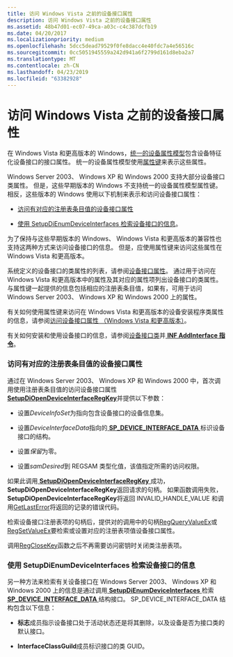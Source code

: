 ```yaml
---
title: 访问 Windows Vista 之前的设备接口属性
description: 访问 Windows Vista 之前的设备接口属性
ms.assetid: 48b47d01-ec07-49ca-a03c-c4c387dcfb19
ms.date: 04/20/2017
ms.localizationpriority: medium
ms.openlocfilehash: 5dcc5dead79529f0fe8dacc4e40fdc7a4e56516c
ms.sourcegitcommit: 0cc5051945559a242d941a6f2799d161d8eba2a7
ms.translationtype: MT
ms.contentlocale: zh-CN
ms.lasthandoff: 04/23/2019
ms.locfileid: "63382928"
---
```

# <a name="accessing-device-interface-properties-before-windows-vista"></a>访问 Windows Vista 之前的设备接口属性


在 Windows Vista 和更高版本的 Windows，[统一的设备属性模型](unified-device-property-model--windows-vista-and-later-.md)包含设备特征化设备接口的接口属性。 统一的设备属性模型使用[属性键](property-keys.md)来表示这些属性。

Windows Server 2003、 Windows XP 和 Windows 2000 支持大部分设备接口类属性。 但是，这些早期版本的 Windows 不支持统一的设备属性模型属性键。 相反，这些版本的 Windows 使用以下机制来表示和访问设备接口属性：

-   [访问有对应的注册表条目值的设备接口属性](#accessing-device-interface-properties-that-have-corresponding-registry)

-   [使用 SetupDiEnumDeviceInterfaces 检索设备接口的信息](#using-setupdienumdeviceinterfaces-to-retrieve-information-about-a-devi)。

为了保持与这些早期版本的 Windows、 Windows Vista 和更高版本的兼容性也支持这两种方式来访问设备接口的信息。 但是，应使用属性键来访问这些属性在 Windows Vista 和更高版本。

系统定义的设备接口的类属性的列表，请参阅[设备接口属性](https://msdn.microsoft.com/library/windows/hardware/ff541409)。 通过用于访问在 Windows Vista 和更高版本中的属性及其对应的属性项列出设备接口的类属性。 与属性键一起提供的信息包括相应的注册表条目值，如果有，可用于访问 Windows Server 2003、 Windows XP 和 Windows 2000 上的属性。

有关如何使用属性键来访问在 Windows Vista 和更高版本的设备安装程序类属性的信息，请参阅[访问设备接口属性 （Windows Vista 和更高版本）](accessing-device-interface-properties--windows-vista-and-later-.md)。

有关如何安装和使用设备接口的信息，请参阅[设备接口类](device-interface-classes.md)并[ **INF AddInterface 指令**](inf-addinterface-directive.md)。

### <a href="" id="accessing-device-interface-properties-that-have-corresponding-registry"></a> 访问有对应的注册表条目值的设备接口属性

通过在 Windows Server 2003、 Windows XP 和 Windows 2000 中，首次调用使用注册表条目值的访问设备接口属性[ **SetupDiOpenDeviceInterfaceRegKey**](https://msdn.microsoft.com/library/windows/hardware/ff552075)并提供以下参数：

-   设置*DeviceInfoSet*为指向包含设备接口的设备信息集。

-   设置*DeviceInterfaceData*指向的[ **SP_DEVICE_INTERFACE_DATA** ](https://msdn.microsoft.com/library/windows/hardware/ff552342)标识设备接口的结构。

-   设置*保留*为零。

-   设置*samDesired*到 REGSAM 类型化值，该值指定所需的访问权限。

如果此调用[ **SetupDiOpenDeviceInterfaceRegKey** ](https://msdn.microsoft.com/library/windows/hardware/ff552075)成功， **SetupDiOpenDeviceInterfaceRegKey**返回请求的句柄。 如果函数调用失败， **SetupDiOpenDeviceInterfaceRegKey**将返回 INVALID_HANDLE_VALUE 和调用[GetLastError](https://go.microsoft.com/fwlink/p/?linkid=169416)将返回的记录的错误代码。

检索设备接口注册表项的句柄后，提供对的调用中的句柄[RegQueryValueEx](https://go.microsoft.com/fwlink/p/?linkid=95398)或[RegSetValueEx](https://go.microsoft.com/fwlink/p/?linkid=95399)要检索或设置对应的注册表项值设备接口属性。

调用[RegCloseKey](https://go.microsoft.com/fwlink/p/?linkid=194543)函数之后不再需要访问密钥时关闭类注册表项。

### <a href="" id="using-setupdienumdeviceinterfaces-to-retrieve-information-about-a-devi"></a> 使用 SetupDiEnumDeviceInterfaces 检索设备接口的信息

另一种方法来检索有关设备接口在 Windows Server 2003、 Windows XP 和 Windows 2000 上的信息是通过调用[ **SetupDiEnumDeviceInterfaces** ](https://msdn.microsoft.com/library/windows/hardware/ff551015)检索[ **SP_DEVICE_INTERFACE_DATA** ](https://msdn.microsoft.com/library/windows/hardware/ff552342)结构接口。 SP_DEVICE_INTERFACE_DATA 结构包含以下信息：

-   **标志**成员指示设备接口处于活动状态还是将其删除，以及设备是否为接口类的默认接口。

-   **InterfaceClassGuild**成员标识接口的类 GUID。

 

 





